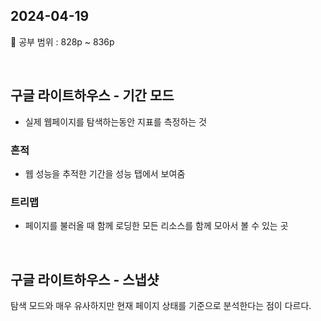 ## 2024-04-19

📖 공부 범위 : 828p ~ 836p

<br/>

## 구글 라이트하우스 - 기간 모드

- 실제 웹페이지를 탐색하는동안 지표를 측정하는 것

### 흔적

- 웹 성능을 추적한 기간을 성능 탭에서 보여줌

### 트리맵

- 페이지를 불러올 때 함께 로딩한 모든 리소스를 함께 모아서 볼 수 있는 곳

<br/>

## 구글 라이트하우스 - 스냅샷

탐색 모드와 매우 유사하지만 현재 페이지 상태를 기준으로 분석한다는 점이 다르다.
